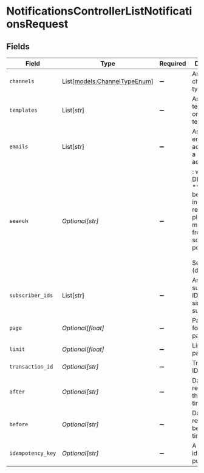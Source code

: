 # NotificationsControllerListNotificationsRequest


## Fields

| Field                                                                                                                                             | Type                                                                                                                                              | Required                                                                                                                                          | Description                                                                                                                                       |
| ------------------------------------------------------------------------------------------------------------------------------------------------- | ------------------------------------------------------------------------------------------------------------------------------------------------- | ------------------------------------------------------------------------------------------------------------------------------------------------- | ------------------------------------------------------------------------------------------------------------------------------------------------- |
| `channels`                                                                                                                                        | List[[models.ChannelTypeEnum](../models/channeltypeenum.md)]                                                                                      | :heavy_minus_sign:                                                                                                                                | Array of channel types                                                                                                                            |
| `templates`                                                                                                                                       | List[*str*]                                                                                                                                       | :heavy_minus_sign:                                                                                                                                | Array of template IDs or a single template ID                                                                                                     |
| `emails`                                                                                                                                          | List[*str*]                                                                                                                                       | :heavy_minus_sign:                                                                                                                                | Array of email addresses or a single email address                                                                                                |
| ~~`search`~~                                                                                                                                      | *Optional[str]*                                                                                                                                   | :heavy_minus_sign:                                                                                                                                | : warning: ** DEPRECATED **: This will be removed in a future release, please migrate away from it as soon as possible.<br/><br/>Search term (deprecated) |
| `subscriber_ids`                                                                                                                                  | List[*str*]                                                                                                                                       | :heavy_minus_sign:                                                                                                                                | Array of subscriber IDs or a single subscriber ID                                                                                                 |
| `page`                                                                                                                                            | *Optional[float]*                                                                                                                                 | :heavy_minus_sign:                                                                                                                                | Page number for pagination                                                                                                                        |
| `limit`                                                                                                                                           | *Optional[float]*                                                                                                                                 | :heavy_minus_sign:                                                                                                                                | Limit for pagination                                                                                                                              |
| `transaction_id`                                                                                                                                  | *Optional[str]*                                                                                                                                   | :heavy_minus_sign:                                                                                                                                | Transaction ID for filtering                                                                                                                      |
| `after`                                                                                                                                           | *Optional[str]*                                                                                                                                   | :heavy_minus_sign:                                                                                                                                | Date filter for records after this timestamp                                                                                                      |
| `before`                                                                                                                                          | *Optional[str]*                                                                                                                                   | :heavy_minus_sign:                                                                                                                                | Date filter for records before this timestamp                                                                                                     |
| `idempotency_key`                                                                                                                                 | *Optional[str]*                                                                                                                                   | :heavy_minus_sign:                                                                                                                                | A header for idempotency purposes                                                                                                                 |